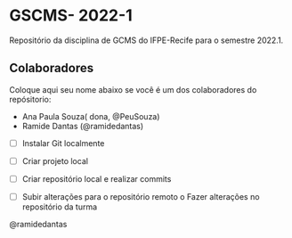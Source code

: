 # GSCMS- 2022-1 

Repositório da disciplina de GCMS do IFPE-Recife para o semestre 2022.1. 

## Colaboradores
Coloque aqui seu nome abaixo se você é um dos colaboradores do repósitorio:
* Ana Paula Souza( dona, @PeuSouza)
* Ramide Dantas (@ramidedantas)

-[ ] Instalar Git localmente

-[ ] Criar projeto local

-[ ] Criar repositório local e realizar commits

-[ ] Subir alterações para o repositório remoto o Fazer alterações no repositório da turma

@ramidedantas
